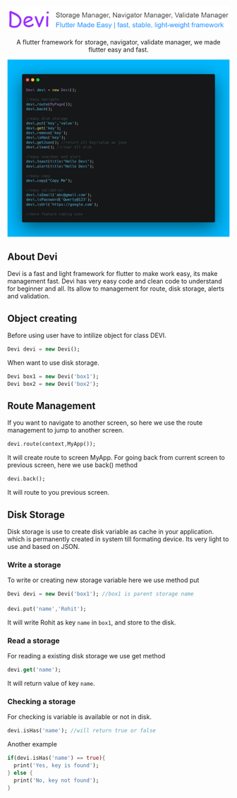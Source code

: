 <p align="center"><img src="https://github.com/rohit-chouhan/devi/blob/main/devi_header.png?raw=true"/></p>
<p align="center">A flutter framework for storage, navigator, validate manager, we made flutter easy and fast.</p>
<p align="center"><img src="https://github.com/rohit-chouhan/devi/blob/main/devi.png?raw=true"/></p>

## About Devi

Devi is a fast and light framework for flutter to make work easy, its make management fast. Devi has very easy code and clean code to understand for beginner and all. Its allow to management for route, disk storage, alerts and validation.

## Object creating
Before using user have to intilize object for class DEVI.
```dart
Devi devi = new Devi();
```
When want to use disk storage.
```dart
Devi box1 = new Devi('box1');
Devi box2 = new Devi('box2');
```

## Route Management
If you want to navigate to another screen, so here we use the route management to jump to another screen.
```dart
devi.route(context,MyApp()); 
```
It will create route to screen MyApp.
For going back from current screen to previous screen, here we use back() method
```dart
devi.back(); 
```
It will route to you previous screen.

## Disk Storage
Disk storage is use to create disk variable as cache in your application. which is permanently created in system till formating device. Its very light to use and based on JSON.

### Write a storage
To write or creating new storage variable here we use method put
```dart
Devi devi = new Devi('box1'); //box1 is parent storage name

devi.put('name','Rohit');
```
It will write Rohit as key `name` in `box1`, and store to the disk.

### Read a storage
For reading a existing disk storage we use get method
```dart
devi.get('name');
```
It will return value of key `name`.

### Checking a storage
For checking is variable is available or not in disk.
```dart
devi.isHas('name'); //will return true or false
```
Another example
```dart
if(devi.isHas('name') == true){
  print('Yes, key is found');
} else {
  print('No, key not found');
}
